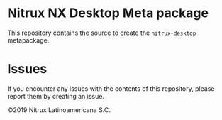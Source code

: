 # Nitrux NX Desktop Meta package

This repository contains the source to create the `nitrux-desktop` metapackage.

# Issues
If you encounter any issues with the contents of this repository, please report them by creating an issue.

©2019 Nitrux Latinoamericana S.C.
